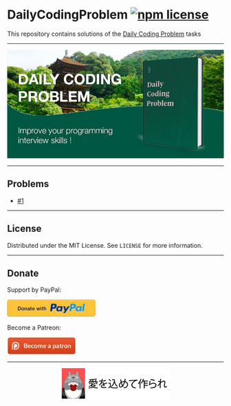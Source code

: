 # DailyCodingProblem [![npm license](https://img.shields.io/npm/l/awesome-badges.svg)](https://www.npmjs.org/package/awesome-badges)

This repository contains solutions of the [Daily Coding Problem](https://www.dailycodingproblem.com/) tasks

<hr />

<p align="center">
<img src="./.images/image1.jpg" alt="Daily Coding Problem">
</p>

<hr />

## Problems

* [#1](https://github.com/vladimirlukyanov/DailyCodingProblem/wiki/Problem1)

<hr />

<!-- LICENSE -->

## License

Distributed under the MIT License. See `LICENSE` for more information.

<hr />

<!-- DONATE -->

## Donate

Support by PayPal:

<p><a href="https://www.paypal.me/vladimirlukyanov">
    <img src="./.images/paypal-button-png-10.png" height="40" />
</a></p>

Become a Patreon:

<a href="https://www.patreon.com/vladimirlukyanov">
    <img src="./.images/patreon-button-png-10.png" height="40" />
</a>

<hr />

<p align="center">
    <img src="./.images/footer.png" alt="愛を込めて作られ" style="max-width:100%;"><br />
  
</p>